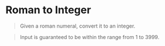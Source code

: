 Roman to Integer
================

>Given a roman numeral, convert it to an integer.

>Input is guaranteed to be within the range from 1 to 3999.
